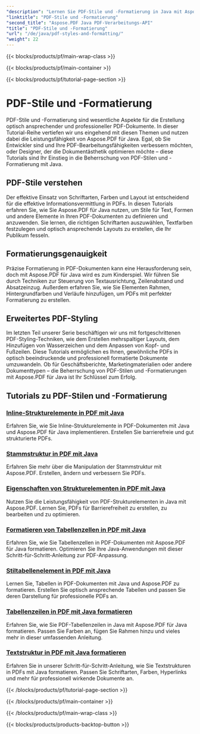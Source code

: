 ```yaml
---
"description": "Lernen Sie PDF-Stile und -Formatierung in Java mit Aspose.PDF für Java. Meistern Sie PDF-Ästhetik und -Layout für beeindruckende Dokumente."
"linktitle": "PDF-Stile und -Formatierung"
"second_title": "Aspose.PDF Java PDF-Verarbeitungs-API"
"title": "PDF-Stile und -Formatierung"
"url": "/de/java/pdf-styles-and-formatting/"
"weight": 22
---
```


{{< blocks/products/pf/main-wrap-class >}}

{{< blocks/products/pf/main-container >}}

{{< blocks/products/pf/tutorial-page-section >}}

# PDF-Stile und -Formatierung


PDF-Stile und -Formatierung sind wesentliche Aspekte für die Erstellung optisch ansprechender und professioneller PDF-Dokumente. In dieser Tutorial-Reihe vertiefen wir uns eingehend mit diesen Themen und nutzen dabei die Leistungsfähigkeit von Aspose.PDF für Java. Egal, ob Sie Entwickler sind und Ihre PDF-Bearbeitungsfähigkeiten verbessern möchten, oder Designer, der die Dokumentästhetik optimieren möchte – diese Tutorials sind Ihr Einstieg in die Beherrschung von PDF-Stilen und -Formatierung mit Java.

## PDF-Stile verstehen

Der effektive Einsatz von Schriftarten, Farben und Layout ist entscheidend für die effektive Informationsvermittlung in PDFs. In diesen Tutorials erfahren Sie, wie Sie Aspose.PDF für Java nutzen, um Stile für Text, Formen und andere Elemente in Ihren PDF-Dokumenten zu definieren und anzuwenden. Sie lernen, die richtigen Schriftarten auszuwählen, Textfarben festzulegen und optisch ansprechende Layouts zu erstellen, die Ihr Publikum fesseln.

## Formatierungsgenauigkeit

Präzise Formatierung in PDF-Dokumenten kann eine Herausforderung sein, doch mit Aspose.PDF für Java wird es zum Kinderspiel. Wir führen Sie durch Techniken zur Steuerung von Textausrichtung, Zeilenabstand und Absatzeinzug. Außerdem erfahren Sie, wie Sie Elementen Rahmen, Hintergrundfarben und Verläufe hinzufügen, um PDFs mit perfekter Formatierung zu erstellen.

## Erweitertes PDF-Styling

Im letzten Teil unserer Serie beschäftigen wir uns mit fortgeschrittenen PDF-Styling-Techniken, wie dem Erstellen mehrspaltiger Layouts, dem Hinzufügen von Wasserzeichen und dem Anpassen von Kopf- und Fußzeilen. Diese Tutorials ermöglichen es Ihnen, gewöhnliche PDFs in optisch beeindruckende und professionell formatierte Dokumente umzuwandeln. Ob für Geschäftsberichte, Marketingmaterialien oder andere Dokumenttypen – die Beherrschung von PDF-Stilen und -Formatierungen mit Aspose.PDF für Java ist Ihr Schlüssel zum Erfolg.

## Tutorials zu PDF-Stilen und -Formatierung
### [Inline-Strukturelemente in PDF mit Java](./inline-structure-elements-in-pdf-using-java/)
Erfahren Sie, wie Sie Inline-Strukturelemente in PDF-Dokumenten mit Java und Aspose.PDF für Java implementieren. Erstellen Sie barrierefreie und gut strukturierte PDFs.
### [Stammstruktur in PDF mit Java](./root-structure-in-pdf-using-java/)
Erfahren Sie mehr über die Manipulation der Stammstruktur mit Aspose.PDF. Erstellen, ändern und verbessern Sie PDFs.
### [Eigenschaften von Strukturelementen in PDF mit Java](./structure-elements-properties-in-pdf-using-java/)
Nutzen Sie die Leistungsfähigkeit von PDF-Strukturelementen in Java mit Aspose.PDF. Lernen Sie, PDFs für Barrierefreiheit zu erstellen, zu bearbeiten und zu optimieren.
### [Formatieren von Tabellenzellen in PDF mit Java](./style-table-cell-in-pdf-using-java/)
Erfahren Sie, wie Sie Tabellenzellen in PDF-Dokumenten mit Aspose.PDF für Java formatieren. Optimieren Sie Ihre Java-Anwendungen mit dieser Schritt-für-Schritt-Anleitung zur PDF-Anpassung.
### [Stiltabellenelement in PDF mit Java](./style-table-element-in-pdf-using-java/)
Lernen Sie, Tabellen in PDF-Dokumenten mit Java und Aspose.PDF zu formatieren. Erstellen Sie optisch ansprechende Tabellen und passen Sie deren Darstellung für professionelle PDFs an.
### [Tabellenzeilen in PDF mit Java formatieren](./style-table-row-in-pdf-using-java/)
Erfahren Sie, wie Sie PDF-Tabellenzeilen in Java mit Aspose.PDF für Java formatieren. Passen Sie Farben an, fügen Sie Rahmen hinzu und vieles mehr in dieser umfassenden Anleitung.
### [Textstruktur in PDF mit Java formatieren](./style-text-structure-in-pdf-using-java/)
Erfahren Sie in unserer Schritt-für-Schritt-Anleitung, wie Sie Textstrukturen in PDFs mit Java formatieren. Passen Sie Schriftarten, Farben, Hyperlinks und mehr für professionell wirkende Dokumente an.

{{< /blocks/products/pf/tutorial-page-section >}}

{{< /blocks/products/pf/main-container >}}

{{< /blocks/products/pf/main-wrap-class >}}

{{< blocks/products/products-backtop-button >}}